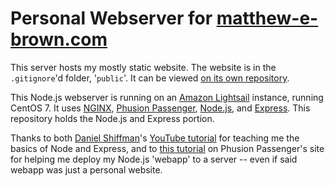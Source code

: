 # Personal Webserver for [matthew-e-brown.com](http://www.matthew-e-brown.com)

This server hosts my mostly static website. The website is in the `.gitignore`'d folder, '`public`'. It can be viewed [on its own repository](https://github.com/matthew-e-brown/Personal-Site).

This Node.js webserver is running on an [Amazon Lightsail](https://aws.amazon.com/lightsail/) instance, running CentOS 7. It uses [NGINX](https://nginx.org/en/), [Phusion Passenger](https://www.phusionpassenger.com/), [Node.js](https://github.com/nodejs/node), and [Express](https://expressjs.com/). This repository holds the Node.js and Express portion.

Thanks to both [Daniel Shiffman](https://github.com/shiffman)'s [YouTube tutorial](https://www.youtube.com/playlist?list=PLRqwX-V7Uu6Yyn-fBtGHfN0_xCtBwUkBp) for teaching me the basics of Node and Express, and to [this tutorial](https://www.phusionpassenger.com/library/walkthroughs/deploy/nodejs/) on Phusion Passenger's site for helping me deploy my Node.js 'webapp' to a server -- even if said webapp was just a personal website.
